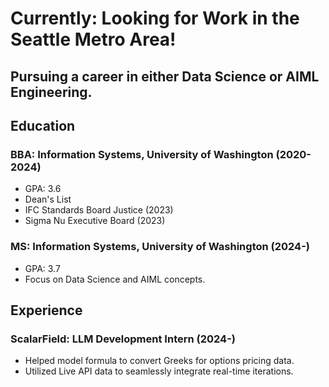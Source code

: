 # Currently: Looking for Work in the Seattle Metro Area!

## Pursuing a career in either Data Science or AIML Engineering. 

## Education

### BBA: Information Systems, University of Washington (2020-2024)
- GPA: 3.6
- Dean's List
- IFC Standards Board Justice (2023)
- Sigma Nu Executive Board (2023)

### MS: Information Systems, University of Washington (2024-)
- GPA: 3.7
- Focus on Data Science and AIML concepts.

## Experience
### ScalarField: LLM Development Intern (2024-)
- Helped model formula to convert Greeks for options pricing data.
- Utilized Live API data to seamlessly integrate real-time iterations.

